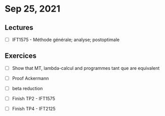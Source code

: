 # Sep 25, 2021

## Lectures

- [ ] IFT1575 - Méthode générale; analyse; postoptimale

## Exercices

- [ ] Show that MT, lambda-calcul and programmes tant que are equivalent
- [ ] Proof Ackermann
- [ ] beta reduction 

- [ ] Finish TP2 - IFT1575

- [ ] Finish TP4 - IFT2125
